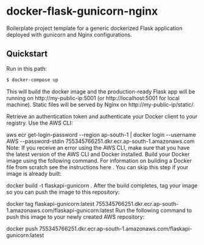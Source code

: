 # docker-flask-gunicorn-nginx

Boilerplate project template for a generic dockerized Flask application deployed with gunicorn and Nginx configurations.
## Quickstart
Run in this path:
```sh
$ docker-compose up
```
This will build the docker image and the production-ready Flask app will be running on http://my-public-ip:5001 (or http://localhost:5001 for local machine). 
Static files will be served by Nginx on http://my-public-ip/static/. 


Retrieve an authentication token and authenticate your Docker client to your registry.
Use the AWS CLI:

aws ecr get-login-password --region ap-south-1 | docker login --username AWS --password-stdin 755345766251.dkr.ecr.ap-south-1.amazonaws.com
Note: If you receive an error using the AWS CLI, make sure that you have the latest version of the AWS CLI and Docker installed.
Build your Docker image using the following command. For information on building a Docker file from scratch see the instructions here . You can skip this step if your image is already built:

docker build -t flaskapi-gunicorn .
After the build completes, tag your image so you can push the image to this repository:

docker tag flaskapi-gunicorn:latest 755345766251.dkr.ecr.ap-south-1.amazonaws.com/flaskapi-gunicorn:latest
Run the following command to push this image to your newly created AWS repository:

docker push 755345766251.dkr.ecr.ap-south-1.amazonaws.com/flaskapi-gunicorn:latest
